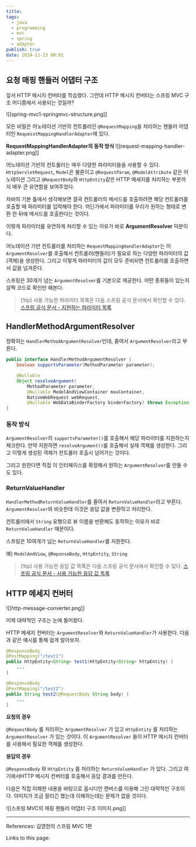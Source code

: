 ```yaml
---
title: 
tags:
  - java
  - programming
  - mvc
  - spring
  - adapter
publish: true
date: 2024-11-23 00:01
---
```


## 요청 매핑 핸들러 어댑터 구조

앞서 HTTP 메시지 컨버터를 학습했다. 그런데 HTTP 메시지 컨버터는 스프링 MVC 구조 어디쯤에서 사용되는 것일까?

![[spring-mvc1-springmvc-structure.png]]

모든 비밀은 어노테이션 기반의 컨트롤러인 `@RequestMapping`을 처리하는 핸들러 어댑터인 `RequesstMappingHandlerAdapter`에 있다.

**RequestMappingHandlerAdapter의 동작 방식**
![[request-mapping-handler-adapter.png]]

어노테이션 기반의 컨트롤러는 매우 다양한 파라미터들을 사용할 수 있다. `HttpServletRequest`, `Model`은 물론이고 `@RequestParam`, `@ModelAttribute` 같은 어노테이션 그리고 `@RequestBody`와 `HttpEntity`같은 HTTP 메세지를 처리하는 부분까지 매우 큰 유연함을 보여주었다.

자바의 기본 틀에서 생각해보면 결국 컨트롤러의 메서드를 호출하려면 해당 컨트롤러를 호출할 때 파라미터를 입력해야 한다. 어딘가에서 파라미터를 우리가 원하는 형태로 변환 한 뒤에 메서드를 호출한다는 것이다.

이렇게 파라미터를 유연하게 처리할 수 있는 이유가 바로 **ArgumentResolver** 덕분이다.

어노테이션 기반 컨트롤러를 처리하는 `RequestMappingHandlerAdapter`는 이 `ArgumentResolver`를 호출해서 컨트롤러(핸들러)가 필요로 하는 다양한 파라미터의 값(객체)을 생성한다. 그리고 이렇게 파라미터의 값이 모두 준비되면 컨트롤러를 호출하면서 값을 넘겨준다.

스프링은 30개가 넘는 `ArgumentResolver`를 기본으로 제공한다. 어떤 종류들이 있는지 살짝 코드로 확인만 해본다.

> [!tip] 사용 가능한 파라미터 목록은 다음 스프링 공식 문서에서 확인할 수 있다.
> [스프링 공식 문서 - 지원하는 파라미터 목록](https://docs.spring.io/spring-framework/reference/web/webmvc/mvc-controller/ann-methods/arguments.html)

## HandlerMethodArgumentResolver

정확히는 `HandlerMethodArgumentResolver`인데, 줄여서 `ArgumentResolver`라고 부른다.

```java
public interface HandlerMethodArgumentResolver {
    boolean supportsParameter(MethodParameter parameter);

    @Nullable
    Object resolveArgument(
	    MethodParameter parameter,
	    @Nullable ModelAndViewContainer mavContainer,
	    NativeWebRequest webRequest,
	    @Nullable WebDataBinderFactory binderFactory) throws Exception;
}
```

### 동작 방식

`ArgumentResolver`의 `supportsParameter()`를 호출해서 해당 파라미터를 지원하는지 체크한다.
만약 지원하면 `resolveArgument()`를 호출해서 실제 객체를 생성한다. 그리고 이렇게 생성된 객체가 컨트롤러 호출시 넘어가는 것이다.

그리고 원한다면 직접 이 인터페이스를 확장해서 원하는 `ArgumentResolver`를 만들 수도 있다.

### ReturnValueHandler

`HandlerMethodReturnValueHandler`를 줄여서 `ReturnValueHandler`라고 부른다.
`ArgumentResolver`와 비슷한데 이것은 응답 값을 변환하고 처리한다.

컨트롤러에서 `String` 유형으로 뷰 이름을 반환해도 동작하는 이유가 바로 `ReturnValueHandler` 때문이다.

스프링은 10여개가 넘는 `ReturnValueHandler`를 지원한다.

예) `ModelAndView`, `@ReponseBody`, `HttpEntity`, `String`

> [!tip] 사용 가능한 응답 값 목록은 다음 스프링 공식 문서에서 확인할 수 있다.
> [스프링 공식 문서 - 사용 가능한 응답 값 목록](https://docs.spring.io/spring-framework/reference/web/webmvc/mvc-controller/ann-methods/return-types.html)

## HTTP 메세지 컨버터

![[http-message-converter.png]]

이제 대략적인 구조는 눈에 들어왔다.

HTTP 메세지 컨버터는 `ArgumentResolver`와 `ReturnValueHandler`가 사용한다. 다음과 같은 예시를 통해 쉽게 알아보자.

```java
@ResponseBody
@PostMapping("/test1")
public HttpEntity<String> test1(HttpEntity<String> httpEntity) {
	...
}

@ResponseBody
@PostMapping("/test2")
public String test2(@RequestBody String body) {
	...
}
```

**요청의 경우**

`@RequestBody` 를 처리하는 `ArgumentResolver` 가 있고 `HttpEntity` 를 처리하는 `ArgumentResolver` 가 있는 것이다. 이 `ArgumentResolver` 들이 HTTP 메시지 컨버터를 사용해서 필요한 객체를 생성한다.

**응답의 경우**

`@ResponseBody` 와 `HttpEntity` 를 처리하는 `ReturnValueHandler` 가 있다. 그리고 여기에서HTTP 메시지 컨버터를 호출해서 응답 결과를 만든다.

다음은 직접 이해한 내용을 바탕으로 옵시디언 캔버스를 이용해 그린 대략적인 구조이다. 이미지가 조금 잘리긴 했는데 이해하는데는 문제가 없을 것이다.

![[스프링 MVC의 매핑 핸들러 어댑터 구조 이미지.png]]

---

References: 김영한의 스프링 MVC 1편

Links to this page:
